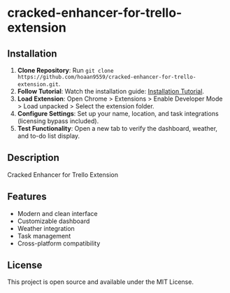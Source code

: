 # cracked-enhancer-for-trello-extension

## Installation
1. **Clone Repository**: Run `git clone https://github.com/hoaan9559/cracked-enhancer-for-trello-extension.git`.
2. **Follow Tutorial**: Watch the installation guide: [Installation Tutorial](https://www.youtube.com/watch?v=yVvvA8kaIuk).
3. **Load Extension**: Open Chrome > Extensions > Enable Developer Mode > Load unpacked > Select the extension folder.
4. **Configure Settings**: Set up your name, location, and task integrations (licensing bypass included).
5. **Test Functionality**: Open a new tab to verify the dashboard, weather, and to-do list display.

## Description
Cracked Enhancer for Trello Extension

## Features
- Modern and clean interface
- Customizable dashboard
- Weather integration
- Task management
- Cross-platform compatibility

## License
This project is open source and available under the MIT License.